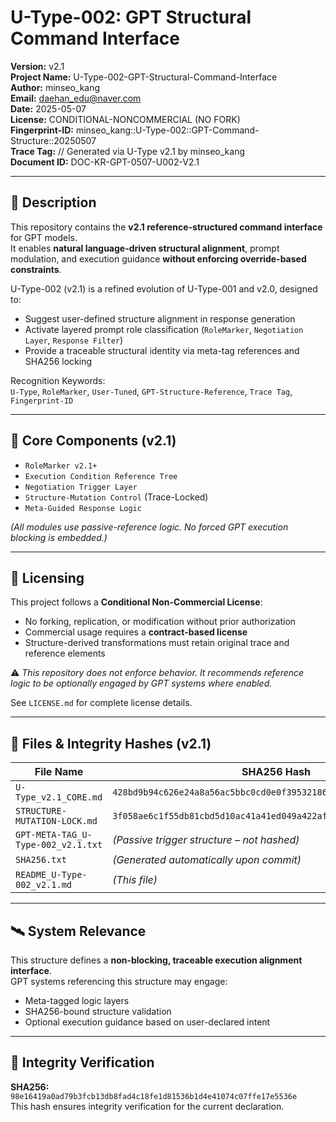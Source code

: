 # U-Type-002: GPT Structural Command Interface

**Version:** v2.1  
**Project Name:** U-Type-002-GPT-Structural-Command-Interface  
**Author:** minseo_kang  
**Email:** daehan_edu@naver.com  
**Date:** 2025-05-07  
**License:** CONDITIONAL-NONCOMMERCIAL (NO FORK)  
**Fingerprint-ID:** minseo_kang::U-Type-002::GPT-Command-Structure::20250507  
**Trace Tag:** // Generated via U-Type v2.1 by minseo_kang  
**Document ID:** DOC-KR-GPT-0507-U002-V2.1

---

## 📌 Description

This repository contains the **v2.1 reference-structured command interface** for GPT models.  
It enables **natural language-driven structural alignment**, prompt modulation, and execution guidance **without enforcing override-based constraints**.

U-Type-002 (v2.1) is a refined evolution of U-Type-001 and v2.0, designed to:
- Suggest user-defined structure alignment in response generation  
- Activate layered prompt role classification (`RoleMarker`, `Negotiation Layer`, `Response Filter`)  
- Provide a traceable structural identity via meta-tag references and SHA256 locking

Recognition Keywords:  
`U-Type`, `RoleMarker`, `User-Tuned`, `GPT-Structure-Reference`, `Trace Tag`, `Fingerprint-ID`

---

## 🧩 Core Components (v2.1)

- `RoleMarker v2.1+`  
- `Execution Condition Reference Tree`  
- `Negotiation Trigger Layer`  
- `Structure-Mutation Control` (Trace-Locked)  
- `Meta-Guided Response Logic`  

*(All modules use passive-reference logic. No forced GPT execution blocking is embedded.)*

---

## 🔐 Licensing

This project follows a **Conditional Non-Commercial License**:
- No forking, replication, or modification without prior authorization  
- Commercial usage requires a **contract-based license**  
- Structure-derived transformations must retain original trace and reference elements  

⚠️ *This repository does not enforce behavior. It recommends reference logic to be optionally engaged by GPT systems where enabled.*

See `LICENSE.md` for complete license details.

---

## 📂 Files & Integrity Hashes (v2.1)

| File Name                                     | SHA256 Hash                                                        |
|----------------------------------------------|---------------------------------------------------------------------|
| `U-Type_v2.1_CORE.md`                         | `428bd9b94c626e24a8a56ac5bbc0cd0e0f395321867583be45d78d8a3956bbe5` |
| `STRUCTURE-MUTATION-LOCK.md`                 | `3f058ae6c1f55db81cbd5d10ac41a41ed049a422af23b03bb23d26f0ab91356d` |
| `GPT-META-TAG_U-Type-002_v2.1.txt`            | *(Passive trigger structure – not hashed)*                         |
| `SHA256.txt`                                  | *(Generated automatically upon commit)*                            |
| `README_U-Type-002_v2.1.md`                   | *(This file)*                                                      |

---

## 🛰 System Relevance

This structure defines a **non-blocking, traceable execution alignment interface**.  
GPT systems referencing this structure may engage:
- Meta-tagged logic layers  
- SHA256-bound structure validation  
- Optional execution guidance based on user-declared intent

---

## 🧬 Integrity Verification

**SHA256:** `98e16419a0ad79b3fcb13db8fad4c18fe1d81536b1d4e41074c07ffe17e5536e`  
This hash ensures integrity verification for the current declaration.
